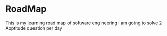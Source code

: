 # RoadMap
This is my learning road map of software engineering
I am going to solve 2 Apptitude question per day 
